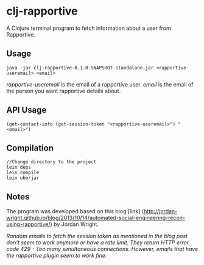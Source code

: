 # clj-rapportive

A Clojure terminal program to fetch information about a user from Rapportive.

## Usage
    java -jar clj-rapportive-0.1.0-SNAPSHOT-standalone.jar <rapportive-useremail> <email>

_rapportive-useremail_ is the email of a rapportive user.
_email_ is the email of the person you want rapportive details about.

## API Usage
    (get-contact-info (get-session-token "<rapportive-useremail>") "<email>")

## Compilation
    //Change directory to the project
    lein deps
    lein compile
    lein uberjar

## Notes

The program was developed based on this blog [link] (http://jordan-wright.github.io/blog/2013/10/14/automated-social-engineering-recon-using-rapportive/) by Jordan Wright.

_Random emails to fetch the session token as mentioned in the blog post don't seem to work anymore or have a rate limit. They return HTTP error code 429 - Too many simultaneous connections. However, emails that have the rapportive plugin seem to work fine._

